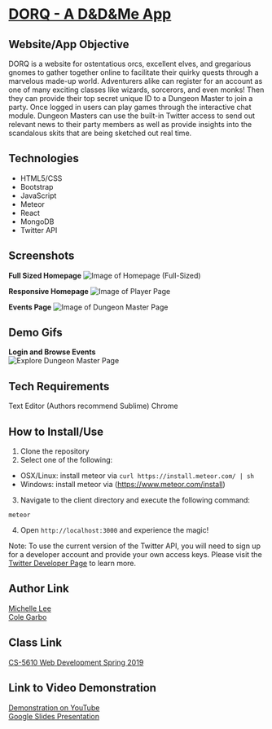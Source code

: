 # [DORQ - A D&D&Me App](https://dorq.herokuapp.com/)

## Website/App Objective  
DORQ is a website for ostentatious orcs, excellent elves, and gregarious gnomes to gather together online to facilitate their quirky quests through a marvelous made-up world. Adventurers alike can register for an account as one of many exciting classes like wizards, sorcerors, and even monks! Then they can provide their top secret unique ID to a Dungeon Master to join a party. Once logged in users can play games through the interactive chat module. Dungeon Masters can use the built-in Twitter access to send out relevant news to their party members as well as provide insights into the scandalous skits that are being sketched out real time. 

## Technologies  
+ HTML5/CSS
+ Bootstrap
+ JavaScript
+ Meteor
+ React
+ MongoDB
+ Twitter API

## Screenshots

**Full Sized Homepage** 
![Image of Homepage (Full-Sized)](https://github.com/michelledlee/DORQ/blob/master/public/img/screenshot1.PNG?raw=true)

**Responsive Homepage**
![Image of Player Page](https://github.com/michelledlee/DORQ/blob/master/public/img/screenshot2.PNG?raw=true)

**Events Page**
![Image of Dungeon Master Page](https://github.com/michelledlee/DORQ/blob/master/public/img/screenshot1.PNG?raw=true)

## Demo Gifs
**Login and Browse Events**  
![Explore Dungeon Master Page](https://github.com/michelledlee/DORQ/blob/master/public/img/gifit_1554440112971.gif?raw=true)

## Tech Requirements
Text Editor (Authors recommend Sublime)
Chrome

## How to Install/Use
1. Clone the repository
2. Select one of the following: 
+ OSX/Linux: install meteor via `curl https://install.meteor.com/ | sh` 
+ Windows: install meteor via (https://www.meteor.com/install)
3. Navigate to the client directory and execute the following command:
```
meteor
```
4. Open `http://localhost:3000` and experience the magic!

Note: To use the current version of the Twitter API, you will need to sign up for a developer account and provide your own access keys. Please visit the [Twitter Developer Page](https://developer.twitter.com/content/developer-twitter/en.html) to learn more.

## Author Link
[Michelle Lee](https://michelledlee.github.io/)  
[Cole Garbo](https://coleig.github.io/)

## Class Link
[CS-5610 Web Development Spring 2019](http://johnguerra.co/classes/webDevelopment_spring_2019/)

## Link to Video Demonstration
[Demonstration on YouTube](https://youtu.be/oSA2xboWtIA)  
[Google Slides Presentation](https://docs.google.com/presentation/d/17QbRj9vHVIneqLvPukY7X1FF4-QoZDHJ6G6l4QYWxFU/edit?usp=sharing)
